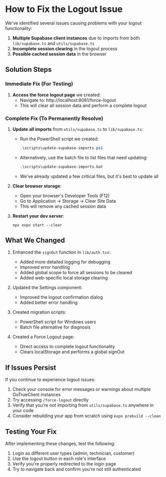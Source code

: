 # How to Fix the Logout Issue

We've identified several issues causing problems with your logout functionality:

1. **Multiple Supabase client instances** due to imports from both `lib/supabase.ts` and `utils/supabase.ts`
2. **Incomplete session clearing** in the logout process
3. **Possible cached session data** in the browser

## Solution Steps

### Immediate Fix (For Testing)

1. **Access the force logout page** we created:
   - Navigate to: http://localhost:8081/force-logout
   - This will clear all session data and perform a complete logout

### Complete Fix (To Permanently Resolve)

1. **Update all imports** from `utils/supabase.ts` to `lib/supabase.ts`:

   - Run the PowerShell script we created:
     ```powershell
     .\scripts\update-supabase-imports.ps1
     ```
   - Alternatively, use the batch file to list files that need updating:
     ```cmd
     .\scripts\update-supabase-imports.bat
     ```
   - We've already updated a few critical files, but it's best to update all

2. **Clear browser storage**:

   - Open your browser's Developer Tools (F12)
   - Go to Application → Storage → Clear Site Data
   - This will remove any cached session data

3. **Restart your dev server**:
   ```
   npx expo start --clear
   ```

## What We Changed

1. Enhanced the `signOut` function in `lib/auth.tsx`:

   - Added more detailed logging for debugging
   - Improved error handling
   - Added global scope to force all sessions to be cleared
   - Added web-specific local storage clearing

2. Updated the Settings component:

   - Improved the logout confirmation dialog
   - Added better error handling

3. Created migration scripts:

   - PowerShell script for Windows users
   - Batch file alternative for diagnosis

4. Created a Force Logout page:
   - Direct access to complete logout functionality
   - Clears localStorage and performs a global signOut

## If Issues Persist

If you continue to experience logout issues:

1. Check your console for error messages or warnings about multiple GoTrueClient instances
2. Try accessing `/force-logout` directly
3. Verify that you're not importing from `utils/supabase.ts` anywhere in your code
4. Consider rebuilding your app from scratch using `expo prebuild --clean`

## Testing Your Fix

After implementing these changes, test the following:

1. Login as different user types (admin, technician, customer)
2. Use the logout button in each role's interface
3. Verify you're properly redirected to the login page
4. Try to navigate back and confirm you're not still authenticated
